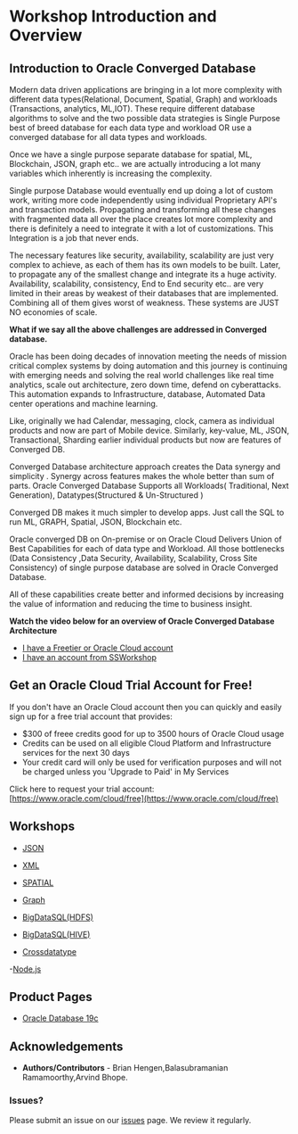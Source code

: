 # Workshop Introduction and Overview

## Introduction to Oracle Converged Database

Modern data driven applications are bringing in a lot more complexity with different data types(Relational, Document, Spatial, Graph) and workloads (Transactions,  analytics, ML,IOT). These require different database algorithms to solve and the two possible data strategies is Single Purpose best of breed database for each data type and workload OR use a converged database for all data types and workloads. 

Once we have a single purpose separate database for spatial, ML, Blockchain, JSON, graph etc.. we are actually introducing a lot many variables which inherently is increasing the complexity.


Single purpose Database would eventually end up doing a lot of custom work, writing more code independently using individual Proprietary API's and transaction models. Propagating and transforming all these changes with fragmented data all over the place creates lot more complexity and there is definitely a need to integrate it with a lot of customizations. This Integration is a job that never ends.

The necessary features like security, availability,  scalability are just very complex to achieve, as each of them has its own models to be built. Later, to propagate any of the smallest change and integrate its a huge activity. 
Availability, scalability, consistency, End to End security etc.. are very limited in their areas by weakest of their databases that are implemented. Combining all of them gives worst of weakness. These systems are JUST NO economies of scale.

**What if we say all the above challenges are addressed in Converged database.**

Oracle has been doing decades of innovation meeting the needs of mission critical complex systems by doing automation and this journey is continuing with emerging needs and solving the real world challenges like real time analytics, scale out architecture, zero down time, defend on cyberattacks. This automation expands to  Infrastructure, database, Automated Data center operations and machine learning. 

Like, originally we had Calendar, messaging, clock, camera as individual  products and now are part of Mobile device. Similarly, key-value, ML, JSON, Transactional, Sharding earlier individual products but now are features of Converged DB.  

Converged Database architecture approach creates the Data synergy and simplicity . Synergy across features makes the whole better than sum of parts. Oracle Converged Database Supports all Workloads( Traditional, Next Generation), Datatypes(Structured & Un-Structured )

Converged DB makes it much simpler to develop apps. Just call the SQL to run ML, GRAPH, Spatial, JSON, Blockchain etc.

Oracle converged DB on On-premise or on Oracle Cloud Delivers Union of Best Capabilities for each of data type and Workload. 
All those bottlenecks (Data Consistency ,Data Security, Availability, Scalability, Cross Site Consistency) of single purpose database are solved in Oracle Converged Database. 

All of these capabilities create better and informed decisions by increasing the value of information and reducing the time to business insight.




 **Watch the video below for an overview of Oracle Converged Database Architecture**

  [](youtube:9d76-LhgMQs)
  [](youtube:Sbbw2mcrfiA)


- [I have a Freetier or Oracle Cloud account](https://oracle.github.io/learning-library/data-management-library/database/multitenant/freetier/index.html)
- [I have an account from SSWorkshop](https://oracle.github.io/learning-library/data-management-library/database/multitenant/ssworkshop/index.html)


## Get an Oracle Cloud Trial Account for Free!
If you don't have an Oracle Cloud account then you can quickly and easily sign up for a free trial account that provides:
-	$300 of freee credits good for up to 3500 hours of Oracle Cloud usage
-	Credits can be used on all eligible Cloud Platform and Infrastructure services for the next 30 days
-	Your credit card will only be used for verification purposes and will not be charged unless you 'Upgrade to Paid' in My Services

Click here to request your trial account: [https://www.oracle.com/cloud/free](https://www.oracle.com/cloud/free)

## Workshops
- [JSON](https://laxmi-oss.github.io/converged-Database/workshops/json-freetier/)
- [XML](https://laxmi-oss.github.io/converged-Database/workshops/xml-freetier/)
- [SPATIAL](https://laxmi-oss.github.io/converged-Database/workshops/spatial-freetier/)

- [Graph](https://kanikakasharma.github.io/converged-database/workshop/graph-freetier/)

- [BigDataSQL(HDFS)](https://kanikakasharma.github.io/converged-database/workshop/bigdatahdfs-freetier/)

- [BigDataSQL(HIVE)](https://kanikakasharma.github.io/converged-database/workshop/bigdatahive-freetier/)

- [Crossdatatype](https://kanikakasharma.github.io/converged-database/workshop/crossdatatype-freetier/) 

-[Node.js](https://laxmi-oss.github.io/converged-database/workshops/nodejs-freetier/)

## Product Pages
- [Oracle Database 19c](https://www.oracle.com/database/)



## Acknowledgements

- **Authors/Contributors** - Brian Hengen,Balasubramanian Ramamoorthy,Arvind Bhope.

### Issues?
Please submit an issue on our [issues](https://github.com/oracle/learning-library/issues) page. We review it regularly.


